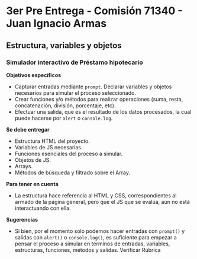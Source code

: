 # 3er Pre Entrega - Comisión 71340 - Juan Ignacio Armas

## Estructura, variables y objetos

### Simulador interactivo de Préstamo hipotecario

**Objetivos específicos**

- Capturar entradas mediante `prompt`. Declarar variables y objetos necesarios para simular el proceso seleccionado.
- Crear funciones y/o métodos para realizar operaciones (suma, resta, concatenación, división, porcentaje, etc).
- Efectuar una salida, que es el resultado de los datos procesados, la cual puede hacerse por `alert` o `console.log`.

**Se debe entregar**

- Estructura HTML del proyecto.
- Variables de JS necesarias.
- Funciones esenciales del proceso a simular.
- Objetos de JS.
- Arrays.
- Métodos de búsqueda y filtrado sobre el Array.

**Para tener en cuenta**

- La estructura hace referencia al HTML y CSS, correspondientes al armado de la página general, pero que el JS que se evalúa, aún no está interactuando con ella.

**Sugerencias**

- Si bien, por el momento solo podemos hacer entradas con `prompt()` y salidas con `alert()` o `console.log()`, es suficiente para empezar a pensar el proceso a simular en términos de entradas, variables, estructuras, funciones, métodos y salidas. Verificar Rúbrica